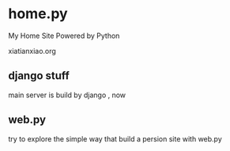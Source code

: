 home.py
=======

My Home Site Powered by Python

xiatianxiao.org
## django stuff

main server is build by django , now



## web.py

try to explore the simple way that build a persion site with web.py
